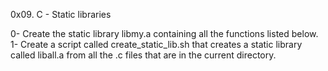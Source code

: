 0x09. C - Static libraries

0- Create the static library libmy.a containing all the functions listed below.
1- Create a script called create_static_lib.sh that creates a static library called liball.a from all the .c files that are in the current directory.
